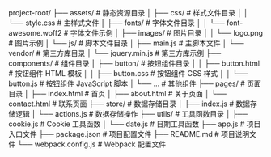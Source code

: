 project-root/
├── assets/                     # 静态资源目录
│   ├── css/                     # 样式文件目录
│   │   └── style.css          # 主样式文件
│   ├── fonts/                  # 字体文件目录
│   │   └── font-awesome.woff2   # 字体文件示例
│   ├── images/                 # 图片目录
│   │   └── logo.png           # 图片示例
│   └── js/                     # 脚本文件目录
│       ├── main.js              # 主脚本文件
│       └── vendor/              # 第三方库目录
│           └── jquery.min.js     # 第三方库示例
├── components/                 # 组件目录
│   ├── button/                 # 按钮组件目录
│   │   ├── button.html        # 按钮组件 HTML 模板
│   │   ├── button.css         # 按钮组件 CSS 样式
│   │   └── button.js           # 按钮组件 JavaScript 脚本
│   └── ...                     # 其他组件
├── pages/                      # 页面目录
│   ├── index.html             # 首页
│   ├── about.html            # 关于页面
│   └── contact.html           # 联系页面
├── store/                      # 数据存储目录
│   ├── index.js               # 数据存储逻辑
│   └── actions.js              # 数据存储操作
├── utils/                      # 工具函数目录
│   ├── cookie.js              # Cookie 工具函数
│   └── date.js                # 日期工具函数
├── app.js                     # 项目入口文件
├── package.json                # 项目配置文件
├── README.md                  # 项目说明文件
└── webpack.config.js           # Webpack 配置文件